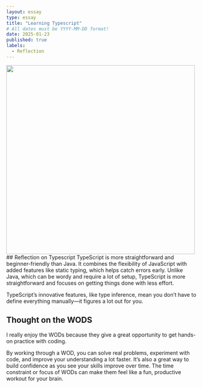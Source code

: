 ```yaml
---
layout: essay
type: essay
title: "Learning Typescript"
# All dates must be YYYY-MM-DD format!
date: 2025-01-23
published: true
labels:
  - Reflection
---
```

<img width="500px" class="rounded float-start pe-4" src="../img/TS.jpg">
## Reflection on Typescript
TypeScript is more straightforward and beginner-friendly than Java. It combines the flexibility of JavaScript with added features like static typing, which helps catch errors early. Unlike Java, which can be wordy and require a lot of setup, TypeScript is more straightforward and focuses on getting things done with less effort.

TypeScript’s innovative features, like type inference, mean you don’t have to define everything manually—it figures a lot out for you. 

## Thought on the WODS
I really enjoy the WODs because they give a great opportunity to get hands-on practice with coding.

By working through a WOD, you can solve real problems, experiment with code, and  improve your understanding a lot faster. It’s also a great way to build confidence as you see your skills improve over time. The time constraint or focus of WODs can make them feel like a fun, productive workout for your brain. 
